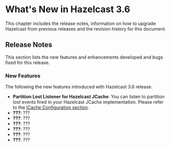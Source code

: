 # What's New in Hazelcast 3.6

This chapter includes the release notes, information on how to upgrade Hazelcast from previous releases and the revision history for this document.


## Release Notes

This section lists the new features and enhancements developed and bugs fixed for this release.


### New Features

The following the new features introduced with Hazelcast 3.6 release.

- **Partition Lost Listener for Hazelcast JCache**: You can listen to partition lost events fired in your Hazelcast JCache implementation. Please refer to the [ICache Configuration section](#icache-configuration). 
- **???**: ???
- **???**: ???
- **???**: ???
- **???**: ???
- **???**: ???
- **???**: ???


